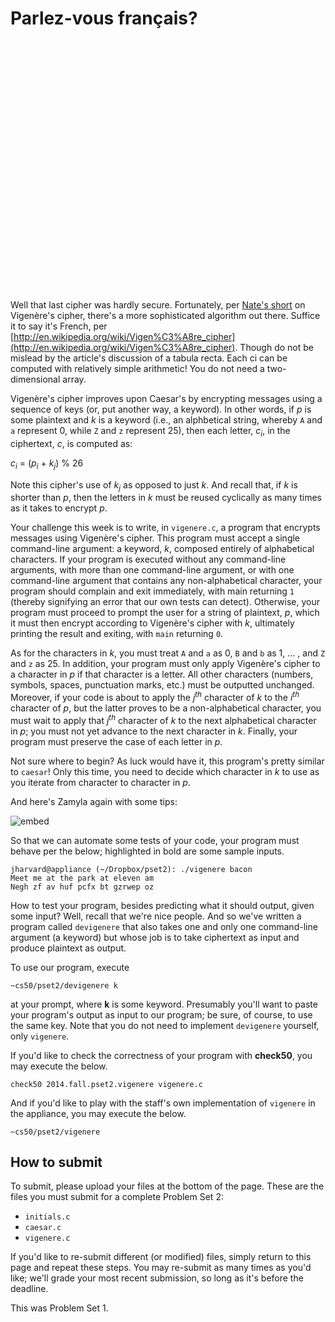 # Parlez-vous français?

<iframe width="711" height="400" src="" frameborder="0" allowfullscreen></iframe>

Well that last cipher was hardly secure. Fortunately, per [Nate's short](https://www.youtube.com/watch?v=9zASwVoshiM) on Vigenère's cipher, there's a more sophisticated algorithm out there. Suffice it to say it's French, per [http://en.wikipedia.org/wiki/Vigen%C3%A8re_cipher](http://en.wikipedia.org/wiki/Vigen%C3%A8re_cipher). Though do not be mislead by the article's discussion of a tabula recta. Each ci can be computed with relatively simple arithmetic! You do not need a two-dimensional array.

Vigenère's cipher improves upon Caesar's by encrypting messages using a sequence of keys (or, put another way, a keyword). In other words, if *p* is some plaintext and *k* is a keyword (i.e., an alphbetical string, whereby `A` and `a` represent 0, while `Z` and `z` represent 25), then each letter, *c<sub>i</sub>*, in the ciphertext, *c*, is computed as:

*c<sub>i</sub>* = (*p<sub>i</sub>* + *k<sub>j</sub>*) % 26

Note this cipher's use of *k<sub>j</sub>* as opposed to just *k*. And recall that, if *k* is shorter than *p*, then the letters in *k* must be reused cyclically as many times as it takes to encrypt *p*.

Your challenge this week is to write, in `vigenere.c`, a program that encrypts messages using Vigenère's cipher. This program must accept a single command-line argument: a keyword, *k*, composed entirely of alphabetical characters. If your program is executed without any command-line arguments, with more than one command-line argument, or with one command-line argument that contains any non-alphabetical character, your program should complain and exit immediately, with main returning `1` (thereby signifying an error that our own tests can detect). Otherwise, your program must proceed to prompt the user for a string of plaintext, *p*, which it must then encrypt according to Vigenère's cipher with *k*, ultimately printing the result and exiting, with `main` returning `0`.

As for the characters in *k*, you must treat `A` and `a` as 0, `B` and `b` as 1, … , and `Z` and `z` as 25. In addition, your program must only apply Vigenère's cipher to a character in *p* if that character is a letter. All other characters (numbers, symbols, spaces, punctuation marks, etc.) must be outputted unchanged. Moreover, if your code is about to apply the *j<sup>th</sup>* character of *k* to the *i<sup>th</sup>* character of *p*, but the latter proves to be a non-alphabetical character, you must wait to apply that *j<sup>th</sup>* character of *k* to the next alphabetical character in *p*; you must not yet advance to the next character in *k*. Finally, your program must preserve the case of each letter in *p*.

Not sure where to begin? As luck would have it, this program's pretty similar to `caesar`! Only this time, you need to decide which character in *k* to use as you iterate from character to character in *p*.

And here's Zamyla again with some tips:

![embed](https://www.youtube.com/embed/Uma2HZMPm2M)

So that we can automate some tests of your code, your program must behave per the below; highlighted in bold are some sample inputs.

	jharvard@appliance (~/Dropbox/pset2): ./vigenere bacon
	Meet me at the park at eleven am
	Negh zf av huf pcfx bt gzrwep oz

How to test your program, besides predicting what it should output, given some input? Well, recall that we're nice people. And so we've written a program called `devigenere` that also takes one and only one command-line argument (a keyword) but whose job is to take ciphertext as input and produce plaintext as output.

To use our program, execute

	~cs50/pset2/devigenere k

at your prompt, where **k** is some keyword. Presumably you'll want to paste your program's output as input to our program; be sure, of course, to use the same key. Note that you do not need to implement `devigenere` yourself, only `vigenere`.

If you'd like to check the correctness of your program with **check50**, you may execute the below.

	check50 2014.fall.pset2.vigenere vigenere.c

And if you'd like to play with the staff's own implementation of `vigenere` in the appliance, you may execute the below.

	~cs50/pset2/vigenere


## How to submit

To submit, please upload your files at the bottom of the page. These are the files you must submit for a complete Problem Set 2:

- `initials.c`
- `caesar.c`
- `vigenere.c`

If you'd like to re-submit different (or modified) files, simply return to this page and repeat these steps. You may re-submit as many times as you'd like; we'll grade your most recent submission, so long as it's before the deadline.

This was Problem Set 1.
